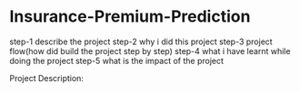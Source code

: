 # Insurance-Premium-Prediction
step-1 describe the project 
step-2 why i did this project
step-3 project flow(how did build the project step by step)
step-4 what i have learnt while doing the project
step-5 what is the impact of the project

Project Description:
